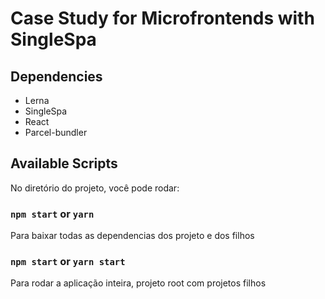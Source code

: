 # Case Study for Microfrontends with SingleSpa

## Dependencies

- Lerna
- SingleSpa
- React
- Parcel-bundler

## Available Scripts

No diretório do projeto, você pode rodar:

### `npm start` or `yarn`

Para baixar todas as dependencias dos projeto e dos filhos

### `npm start` or `yarn start`

Para rodar a aplicação inteira, projeto root com projetos filhos

